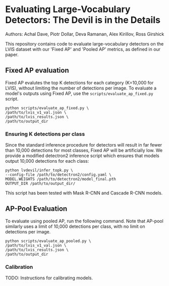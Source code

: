 # Evaluating Large-Vocabulary Detectors: The Devil is in the Details

Authors: Achal Dave, Piotr Dollar, Deva Ramanan, Alex Kirillov, Ross Girshick

This repository contains code to evaluate large-vocabulary detectors on the LVIS
dataset with our 'Fixed AP' and 'Pooled AP' metrics, as defined in our paper.

## Fixed AP evaluation

Fixed AP evalutes the top K detections for each category (K=10,000 for LVIS), without
limiting the number of detections per image.
To evaluate a model's outputs using Fixed AP, use the `scripts/evaluate_ap_fixed.py`
script.

```
python scripts/evaluate_ap_fixed.py \
/path/to/lvis_v1_val.json \
/path/to/lvis_results.json \
/path/to/output_dir
```

### Ensuring K detections per class

Since the standard inference procedure for detectors will result in far fewer than
10,000 detections for most classes, Fixed AP will be artificially low.
We provide a modified detectron2 inference script which ensures that models output
10,000 detections for each class:

```
python lvdevil/infer_topk.py \
--config-file /path/to/detectron2/config.yaml \
MODEL.WEIGHTS /path/to/detectron2/model_final.pth
OUTPUT_DIR /path/to/output_dir/
```

This script has been tested with Mask R-CNN and Cascade R-CNN models.

## AP-Pool Evaluation

To evaluate using pooled AP, run the following command. Note that AP-pool similarly
uses a limit of 10,000 detections per class, with no limit on detections per image.

```
python scripts/evaluate_ap_pooled.py \
/path/to/lvis_v1_val.json \
/path/to/lvis_results.json \
/path/to/output_dir
```

### Calibration

TODO: Instructions for calibrating models.
